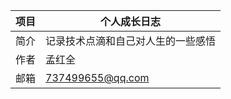 | 项目 | 个人成长日志                       |
| ---- | ---------------------------------- |
| 简介 | 记录技术点滴和自己对人生的一些感悟 |
| 作者 | 孟红全                             |
| 邮箱 | 737499655@qq.com                   |
